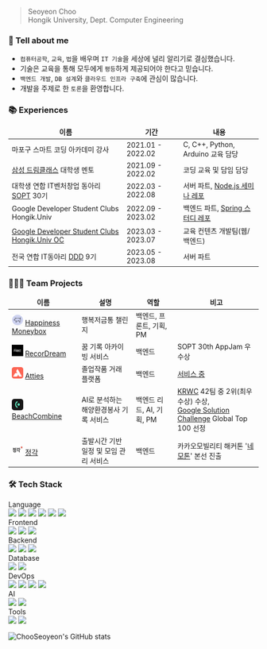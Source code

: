 > Seoyeon Choo   
> Hongik University, Dept. Computer Engineering

### 🙋 Tell about me
- `컴퓨터공학`, `교육`, `법`을 배우며 `IT 기술`을 세상에 널리 알리기로 결심했습니다.
- 기술은 교육을 통해 모두에게 `평등`하게 제공되어야 한다고 믿습니다.
- `백엔드 개발`, `DB 설계`와 `클라우드 인프라 구축`에 관심이 많습니다.
- 개발을 주제로 한 `토론`을 환영합니다.

### 📚 Experiences
<table>
  <thead align="center">
    <tr>
      <td><b>이름</b></td>
      <td><b>기간</b></td>
      <td><b>내용</b></td>
    </tr>
  </thead>
  <tbody>
    <tr>
      <td>마포구 스마트 코딩 아카데미 강사</a></td>
      <td>2021.01 - 2022.02</td>
      <td>C, C++, Python, Arduino 교육 담당</td>
    </tr>
    <tr>
      <td><a href="https://www.dreamclass.org/index.do">삼성 드림클래스</a> 대학생 멘토 </td>
      <td>2021.09 - 2022.02</td>
      <td>코딩 교육 및 담임 담당</td>
    </tr>
    <tr>
      <td>대학생 연합 IT벤처창업 동아리 <a href="https://sopt.org/">SOPT</a> 30기</td>
      <td>2022.03 - 2022.08</td>
      <td>서버 파트, <a href="https://github.com/30th-THE-SOPT-Server-Part/SeoYeon">Node.js 세미나 레포</a></td>
    </tr>
    <tr>
      <td>Google Developer Student Clubs Hongik.Univ</td>
      <td>2022.09 - 2023.02</td>
      <td>백엔드 파트, <a href="https://github.com/GDSC-Hongik/GDSC-1st-Backend-Study/tree/ChooSeoyeon">Spring 스터디 레포</a></td>
    </tr>
    <tr>
      <td><a href="https://www.gdschongik.com/">Google Developer Student Clubs Hongik.Univ OC</a></td>
      <td>2023.03 - 2023.07 </td>
      <td>교육 컨텐츠 개발팀(웹/백엔드)</a></td>
    </tr>
    <tr>
      <td>전국 연합 IT동아리 <a href="https://dddstudy.medium.com/">DDD</a> 9기</td>
      <td>2023.05 - 2023.08 </td>
      <td>서버 파트</a></td>
    </tr>
  </tbody>
</table>

### 🧑‍🤝‍🧑 Team Projects
<table>
  <thead align="center">
    <tr border: none;>
      <td><b>이름</b></td>
      <td><b>설명</b></td>
      <td><b>역할</b></td>
      <td><b>비고</b></td>
    </tr>
  </thead>
  <tbody>
    <tr>
      <td>
        <img src="https://github.com/ChooSeoyeon/ChooSeoyeon/blob/main/image/HappinessMoneybox.JPG?raw=true" width="23px" height="23px"/>
        <a href="https://github.com/HICC-Bootcamp/2022-1-Happiness-Moneybox/tree/develop">Happiness Moneybox</a>
       </td>
      <td>행복저금통 챌린지</td>
      <td>백엔드, 프론트, 기획, PM</td>
      <td></td>
    </tr>
    <tr>
      <td>
        <img src="https://github.com/ChooSeoyeon/ChooSeoyeon/blob/main/image/RecorDream.png?raw=true" width="23px" height="23px"/>
        <a href="https://github.com/TeamRecorDream/RecorDream-Server/tree/develop">RecorDream</a>
      </td>
      <td>꿈 기록 아카이빙 서비스</td>
      <td>백엔드</td>
      <td>SOPT 30th AppJam 우수상</td>
    </tr>
    <tr>
      <td>
        <img src="https://github.com/ChooSeoyeon/ChooSeoyeon/blob/main/image/Atties.png?raw=true" width="23px" height="23px"/>
        <a href="https://github.com/Att-ies/backend">Atties</a>
      </td>
      <td>졸업작품 거래 플랫폼</td>
      <td>백엔드</td>
      <td><a href="https://attiess.netlify.app/begin">서비스 중</td>
    </tr>
    <tr>
      <td>
        <img src="https://github.com/ChooSeoyeon/ChooSeoyeon/blob/main/image/BeachCombine.png?raw=true" width="23px" height="23px"/>
        <a href="https://github.com/Beach-Combine/Backend">BeachCombine</a>
      </td>
      <td>AI로 분석하는 해양환경봉사 기록 서비스</td>
      <td>백엔드 리드, AI, 기획, PM </td>
      <td><a href="https://gdsc.community.dev/events/details/developer-student-clubs-sookmyung-womens-university-presents-2023-gdsc-kr-winter-cup-bonseon/">KRWC</a> 42팀 중 2위(최우수상) 수상, <br> <a href="https://developers.google.com/community/gdsc-solution-challenge?hl=ko">Google Solution Challenge</a> Global Top 100 선정</td>
    </tr>
    <tr>
      <td>
        <img src="https://github.com/ChooSeoyeon/ChooSeoyeon/blob/main/image/Lastpang.jpeg?raw=true" width="23px" height="23px"/>
        <a href="https://github.com/kamonemothon/lastpang-backend-new">정각</a>
      </td>
      <td>출발시간 기반 일정 및 모임 관리 서비스</td>
      <td>백엔드</td>
      <td>카카오모빌리티 해커톤 '<a href="https://slashpage.com/nemothon">네모톤</a>' 본선 진출</td>
    </tr>
  </tbody>
</table>

### 🛠️ Tech Stack
Language </br>
<img src="https://img.shields.io/badge/C++-00599C?style=flat-square&logo=c%2B%2B&logoColor=white"/> <img src="https://img.shields.io/badge/C-A8B9CC?style=flat-square&logo=C&logoColor=white"/> <img src="https://img.shields.io/badge/Python-3776AB?style=flat-square&logo=Python&logoColor=white"/> <img src="https://img.shields.io/badge/Java-007396?style=flat-square&logo=Java&logoColor=white"/> <img src="https://img.shields.io/badge/JavaScript-F7DF1E?style=flat-square&logo=JavaScript&logoColor=white"/> <img src="https://img.shields.io/badge/TypeScript-2d79c7?style=flat-square&logo=TypeScript&logoColor=white"/>
<br/>
Frontend </br>
<img src="https://img.shields.io/badge/HTML5-E34F26?style=flat-square&logo=HTML5&logoColor=white"/> <img src="https://img.shields.io/badge/CSS3-1572B6?style=flat-square&logo=CSS3&logoColor=white"/> <img src="https://img.shields.io/badge/jQuery-0769AD?style=flat-square&logo=jQuery&logoColor=white"/>
<br/>
Backend </br>
<img src="https://img.shields.io/badge/SpringBoot-6DB33F?style=flat-square&logo=SpringBoot&logoColor=white"/> <img src="https://img.shields.io/badge/Node.js-339933?style=flat-square&logo=Node.js&logoColor=white"/> <img src="https://img.shields.io/badge/Express-000000?style=flat-square&logo=Express&logoColor=white"/> 
<br/>
Database </br>
<img src="https://img.shields.io/badge/MySQL-4479A1?style=flat-square&logo=MySQL&logoColor=white"/> <img src="https://img.shields.io/badge/MongoDB-47A248?style=flat-square&logo=MongoDB&logoColor=white"/>
<br/>
DevOps </br>
 <img src="https://img.shields.io/badge/AmazonAWS-232F3E?style=flat-square&logo=AmazonAWS&logoColor=white"/> <img src="https://img.shields.io/badge/Google Cloud-4285F4?style=flat-square&logo=Google Cloud&logoColor=white"/> <img src="https://img.shields.io/badge/Docker-2496ED?style=flat-square&logo=Docker&logoColor=white"/> <img src="https://img.shields.io/badge/GitHub&nbsp;Actions-2088FF?style=flat-square&logo=GitHub-Actions&logoColor=white"/>
 </br>
 AI </br>
 <img src="https://img.shields.io/badge/Google Colab-F9AB00?style=flat-square&logo=Google Colab&logoColor=white"/> <img src="https://img.shields.io/badge/TensorFlow-FF6F00?style=flat-square&logo=tensorflow&logoColor=white"/>
 </br>
 Tools </br>
 <img src="https://img.shields.io/badge/Git-f05030?style=flat-square&logo=Git&logoColor=white"/>
 <img src="https://img.shields.io/badge/GitHub-black?style=flat-square&logo=GitHub&logoColor=white"/>

![ChooSeoyeon's GitHub stats](https://github-readme-stats.vercel.app/api?username=ChooSeoyeon&show_icons=true&theme=dark)

<!-- ![Choo000407's PS](http://mazandi.herokuapp.com/api?handle=choo000407&theme=warm) -->
